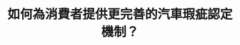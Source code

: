 ---
id: "93"
lang: zh-tw
publish: "TRUE"
description: 「廢除車安中心 成立國家級公正鑑定單位 並加速TNCAP車輛撞擊測試」連署案
selected: "FALSE"
blog_selected: "FALSE"
thumbnail: https://cm.pdis.nat.gov.tw/images/post/1gJshgaR7DiO9RnZhxuKsnJC2tZ4XCnX4.jpg
cover: https://youtu.be/toipT0Tbopo
title: 如何為消費者提供更完善的汽車瑕疵認定機制？
introduction:
  content: 根據提案人和網友意見以及相關資料的梳理，可以發現，提高對車主的權益保障和瑕疵認定機制的完善，可能是民眾最在意面向。而第三方的仲裁調解是否具有公信力，也是提案的關鍵叩問。因此，協作會議當天，除了由提案人和部會，請處說明訴求與回應外，亦針對「如何為消費者提供更完善的汽車瑕疵認定機制？」進行分組討論，多元利害關係人之間相互聆聽、交換資訊。會議的初步共識，是設計一套可供車主回報車輛瑕疵的公開平台，促進資訊透明，以提升消費者保障。
  image: https://cm.pdis.nat.gov.tw/images/post/1T90i15S_ptdHnEHenxL-nVTDhquv-umV.jpg
color: blue
join:
  type: 提
  title: 廢除車安中心 成立國家級公正鑑定單位 並加速TNCAP車輛撞擊測試
  link: https://join.gov.tw/idea/detail/e49ae760-377b-4bb4-a081-3221a0c62d70
  image: https://cm.pdis.nat.gov.tw/images/post/1T90i15S_ptdHnEHenxL-nVTDhquv-umV.jpg
layout: post
departments:
  - 經濟部
  - 交通部
tags:
  - 交通
  - 公私協力
  - 消費
embed:
  agenda_book:
    links:
      - https://issuu.com/pdis.tw/docs/_tncap_93
  mind_map:
    links:
      - https://miro.com/app/board/o9J_ltZvSCs=/?invite_link_id=348659054977
  proposer_slide:
    links:
      - https://issuu.com/pdis.tw/docs/_93-_ppt
  ministry_slide:
    links:
      - https://issuu.com/pdis.tw/docs/2-1_
      - https://issuu.com/pdis.tw/docs/1101022_v2.pptx
  host_slide:
    links:
      - https://issuu.com/pdis.tw/docs/_93-_pdf
  transcript:
    links:
      - https://sayit.pdis.nat.gov.tw/2021-10-22-%E9%96%8B%E6%94%BE%E6%94%BF%E5%BA%9C%E7%AC%AC-93-%E6%AC%A1%E5%8D%94%E4%BD%9C%E6%9C%83%E8%AD%B0
pictures:
  - https://cm.pdis.nat.gov.tw/images/post/1zu_AcTRy2-446iFsVzPRh-nArR5bGH1L.jpg
  - https://cm.pdis.nat.gov.tw/images/post/1fKdFLjgY8ASGA9Elt3FIdZnqSj1pV_ov.jpg
  - https://cm.pdis.nat.gov.tw/images/post/1CHPurF7GhEtDSHSg5rU7xm_owwFN1MHq.jpg
  - https://cm.pdis.nat.gov.tw/images/post/1RuxyGxLwpsJf0yNLvLAs6lSTxNzbGAf2.jpg
---